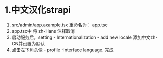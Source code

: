 # 1.中文汉化strapi

1. src/admin/app.axample.tsx 重命名为： app.tsc
2. app.tsc中 将 zh-Hans 注释取消
3. 启动服务后，setting - Internationalization - add new locale 添加中文zh-CN并设置为默认
4. 点击左下角头像 - profile -Interface language. 完成
